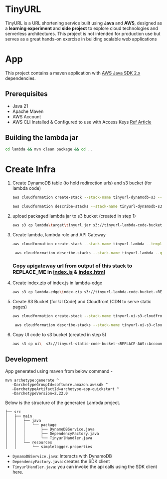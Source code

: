 # TinyURL

TinyURL is a URL shortening service built using **Java** and **AWS**, designed as a **learning experiment** 
and **side project** to explore cloud technologies and serverless architectures. 
This project is not intended for production use but serves as a great hands-on exercise in building scalable web applications

# App

This project contains a maven application with [AWS Java SDK 2.x](https://github.com/aws/aws-sdk-java-v2) dependencies.


## Prerequisites
- Java 21
- Apache Maven
- AWS Account 
- AWS CLI Installed & Configured to use with Access Keys [Ref Article](https://medium.com/@hkcodeblogs/aws-cli-connect-to-aws-using-command-line-41925af062bd)

## Building the lambda jar

```bash
cd lambda && mvn clean package && cd ..
```

# Create Infra 

1. Create DynamoDB table (to hold redirection urls) and s3 bucket (for lambda code) 
    ```bash
   aws cloudformation create-stack --stack-name tinyurl-dynamodb-s3 --template-body file://infra/tinyurl-dynamodb-s3.yaml --capabilities CAPABILITY_NAMED_IAM
   ```
   ```bash
   aws cloudformation describe-stacks --stack-name tinyurl-dynamodb-s3 --query Stacks[0].StackStatus
   ```
2. upload packaged lambda jar to s3 bucket (created in step 1)
    ```bash
   aws s3 cp lambda\target\tinyurl.jar s3://tinyurl-lambda-code-bucket-<REPLACE-AWS::AccountId>-us-east-1
   ```
3. Create lambda, lambda role and API Gateway 
    ```bash
   aws cloudformation create-stack --stack-name tinyurl-lambda --template-body file://infra/tinyurl-lambda.yaml --capabilities CAPABILITY_NAMED_IAM
   ```
   ```bash
    aws cloudformation describe-stacks --stack-name tinyurl-lambda --query Stacks[0].StackStatus
    ```
   ### Copy apigateway url from output of this stack to REPLACE_ME in [index.js](lambda-edge/index.js) & [index.html](ui/index.html)
   
4. Create index.zip of index.js in lambda-edge
   ```bash
   aws s3 cp lambda-edge\index.zip s3://tinyurl-lambda-code-bucket-<REPLACE-AWS::AccountId>-us-east-1
   ```
5. Create S3 Bucket (for UI Code) and Cloudfront (CDN to serve static pages)
   ```bash
   aws cloudformation create-stack --stack-name tinyurl-ui-s3-cloudfront --template-body file://infra/tinyurl-ui-s3-cloudfront.yaml --capabilities CAPABILITY_NAMED_IAM
   ```
   ```bash
    aws cloudformation describe-stacks --stack-name tinyurl-ui-s3-cloudfront --query Stacks[0].StackStatus
    ```
6. Copy UI code to s3 bucket (created in step 5)
   ```bash
   aws s3 cp ui\  s3://tinyurl-static-code-bucket-<REPLACE-AWS::AccountId>-us-east-1 --recursive
   ```




## Development

App generated using maven from below command -
```maven
mvn archetype:generate ^
   -DarchetypeGroupId=software.amazon.awssdk ^
   -DarchetypeArtifactId=archetype-app-quickstart ^
   -DarchetypeVersion=2.22.0
```

Below is the structure of the generated Lambda project.

```
├── src
│   ├── main
│   │   ├── java
│   │   │   └── package
│   │   │       ├── DynamoDBService.java
│   │   │       ├── DependencyFactory.java
│   │   │       └── TinyurlHandler.java
│   │   └── resources
│   │       └── simplelogger.properties
```

- `DynamoDBService.java`: Interacts with DynamoDB
- `DependencyFactory.java`: creates the SDK client
- `TinyurlHandler.java`: you can invoke the api calls using the SDK client here.
